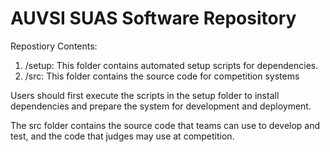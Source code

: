 AUVSI SUAS Software Repository
================================================================================

Repostiory Contents:

1. /setup: This folder contains automated setup scripts for dependencies.
2. /src: This folder contains the source code for competition systems

Users should first execute the scripts in the setup folder to install
dependencies and prepare the system for development and deployment.

The src folder contains the source code that teams can use to develop and test,
and the code that judges may use at competition.
